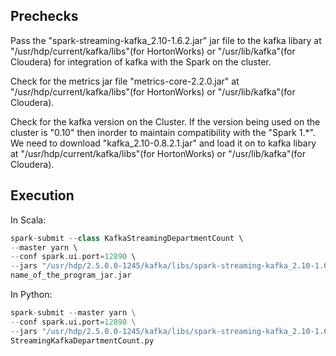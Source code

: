 ## Prechecks  
Pass the "spark-streaming-kafka_2.10-1.6.2.jar" jar file to the kafka libary at "/usr/hdp/current/kafka/libs"(for HortonWorks) or "/usr/lib/kafka"(for Cloudera) for integration of kafka with the Spark on the cluster.  
  
Check for the metrics jar file "metrics-core-2.2.0.jar" at "/usr/hdp/current/kafka/libs"(for HortonWorks) or "/usr/lib/kafka"(for Cloudera).  
  
Check for the kafka version on the Cluster. If the version being used on the cluster is "0.10" then inorder to maintain compatibility with the "Spark 1.*". We need to download "kafka_2.10-0.8.2.1.jar" and load it on to kafka libary at "/usr/hdp/current/kafka/libs"(for HortonWorks) or "/usr/lib/kafka"(for Cloudera).  
  
## Execution  
In Scala:  
```scala
spark-submit --class KafkaStreamingDepartmentCount \
--master yarn \
--conf spark.ui.port=12890 \
--jars "/usr/hdp/2.5.0.0-1245/kafka/libs/spark-streaming-kafka_2.10-1.6.2.jar,/usr/hdp/2.5.0.0-1245/kafka/libs/kafka_2.10-0.8.2.1.jar,/usr/hdp/2.5.0.0-1245/kafka/libs/metrics-core-2.2.0.jar" \
name_of_the_program_jar.jar
```  
  
In Python:  
```python
spark-submit --master yarn \
--conf spark.ui.port=12890 \
--jars "/usr/hdp/2.5.0.0-1245/kafka/libs/spark-streaming-kafka_2.10-1.6.2.jar,/usr/hdp/2.5.0.0-1245/kafka/libs/kafka_2.10-0.8.2.1.jar,/usr/hdp/2.5.0.0-1245/kafka/libs/metrics-core-2.2.0.jar" \
StreamingKafkaDepartmentCount.py
```  
